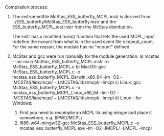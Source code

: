 Compilation process:

1) The instrumentfile McStas_ESS_butterfly_MCPL.instr is derived from ../ESS_butterfly/McStas_ESS_butterfly.instr and the
   ESS_butterfly_MCPL_test.instr from the McStas distribution. 

   The instr has a modified main() function that lets the used MCPL_input redefine the ncount from what is in the used 
   event file x repeat_count. For the same reason, the module has no "ncount" defined.

2) McStas and gcc were run manually for the module generation:
   a) mcstas --no-main McStas_ESS_butterfly_MCPL.instr -o McStas_ESS_butterfly_MCPL.c
   b) MacOS: gcc McStas_ESS_butterfly_MCPL.c -o mcstas_ess_butterfly_MCPL_Darwin_x86_64 -lm -O2 -I$MCSTAS/libs/mcpl/ -L$MCSTAS/libs/mcpl/ -lmcpl
   c) Linux: gcc McStas_ESS_butterfly_MCPL.c -o mcstas_ess_butterfly_MCPL_Linux_x86_64 -lm -O2 -I$MCSTAS/libs/mcpl/ -L$MCSTAS/libs/mcpl/ -lmcpl
   d) Linux - for Windows: 
      1. First you need to recompile an MCPL lib using mingw and place it somewhere, e.g. $PWD/MCPL/
      2. i686-w64-mingw32-gcc McStas_ESS_butterfly_MCPL.c -o mcstas_ess_butterfly_MCPL.exe -lm -O2 -IMCPL/ -LMCPL -lmcpl

